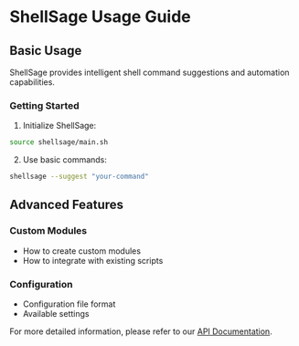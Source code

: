 # ShellSage Usage Guide

## Basic Usage

ShellSage provides intelligent shell command suggestions and automation capabilities.

### Getting Started

1. Initialize ShellSage:
```bash
source shellsage/main.sh
```

2. Use basic commands:
```bash
shellsage --suggest "your-command"
```

## Advanced Features

### Custom Modules
- How to create custom modules
- How to integrate with existing scripts

### Configuration
- Configuration file format
- Available settings

For more detailed information, please refer to our [API Documentation](api.md).
